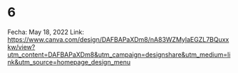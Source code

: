 # 6

Fecha: May 18, 2022
Link: https://www.canva.com/design/DAFBAPaXDm8/nA83WZMylaEGZL7BQuxxkw/view?utm_content=DAFBAPaXDm8&utm_campaign=designshare&utm_medium=link&utm_source=homepage_design_menu